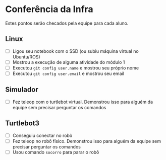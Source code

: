 # Conferência da Infra

Estes pontos serão checados pela equipe para cada aluno.

## Linux

- [ ] Ligou seu notebook com o SSD (ou subiu máquina virtual no Ubuntu/ROS)
- [ ] Mostrou a execução de alguma atividade do módulo 1
- [ ] Executou `git config user.name` e mostrou seu próprio nome
- [ ] Executou `git config user.email` e mostrou seu email

## Simulador

- [ ] Fez teleop com o turtlebot virtual. Demonstrou isso para alguém da equipe sem precisar perguntar os comandos

## Turtlebot3

- [ ] Conseguiu conectar no robô
- [ ] Fez teleop no robô físico. Demonstrou isso para alguém da equipe sem precisar perguntar os comandos
- [ ] Usou comando `socorro` para parar o robô
